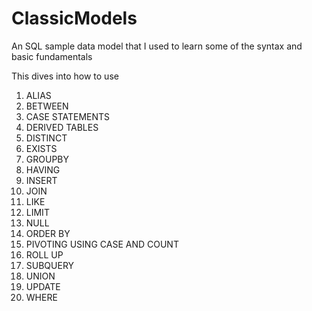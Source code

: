 # ClassicModels
An SQL sample data model that I used to learn some of the syntax and basic fundamentals 


This dives into how to use
1. ALIAS
2. BETWEEN
3. CASE STATEMENTS
4. DERIVED TABLES
5. DISTINCT
6. EXISTS
7. GROUPBY
8. HAVING
9. INSERT
10. JOIN
11. LIKE
12. LIMIT
13. NULL
14. ORDER BY
15. PIVOTING USING CASE AND COUNT
16. ROLL UP
17. SUBQUERY
18. UNION
19. UPDATE
20. WHERE
